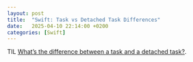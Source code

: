```yaml
---
layout: post
title:  "Swift: Task vs Detached Task Differences"
date:   2025-04-10 22:14:00 +0200
categories: [Swift]
---
```

TIL [What’s the difference between a task and a detached task?](https://www.hackingwithswift.com/quick-start/concurrency/whats-the-difference-between-a-task-and-a-detached-task).
